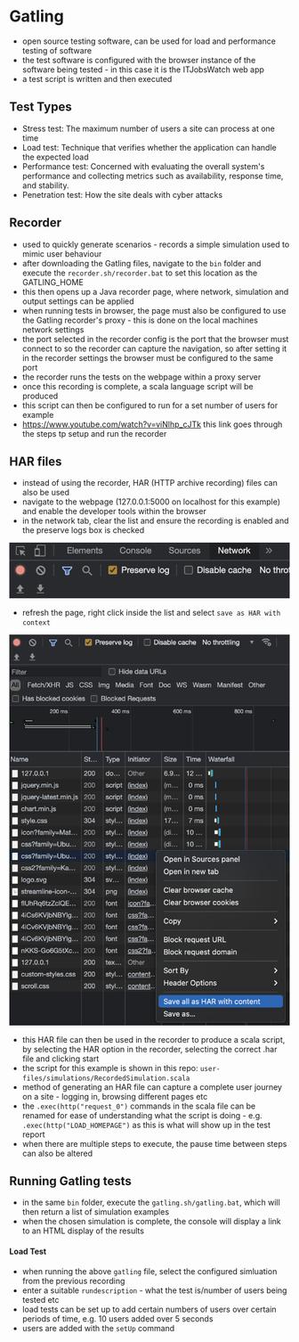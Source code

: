 # Gatling
- open source testing software, can be used for load and performance testing of software
- the test software is configured with the browser instance of the software being tested - in this case it is the ITJobsWatch web app
- a test script is written and then executed

## Test Types
- Stress test: The maximum number of users a site can process at one time
- Load test: Technique that verifies whether the application can handle the expected load
- Performance test: Concerned with evaluating the overall system's performance and collecting metrics such as availability, response time, and stability.
- Penetration test: How the site deals with cyber attacks

## Recorder
- used to quickly generate scenarios - records a simple simulation used to mimic user behaviour
- after downloading the Gatling files, navigate to the `bin` folder and execute the `recorder.sh/recorder.bat` to set this location as the GATLING_HOME
- this then opens up a Java recorder page, where network, simulation and output settings can be applied
- when running tests in browser, the page must also be configured to use the Gatling recorder's proxy - this is done on the local machines network settings
- the port selected in the recorder config is the port that the browser must connect to so the recorder can capture the navigation, so after setting it in the recorder settings the browser must be configured to the same port
- the recorder runs the tests on the webpage within a proxy server
- once this recording is complete, a scala language script will be produced
- this script can then be configured to run for a set number of users for example
- https://www.youtube.com/watch?v=viNlhp_cJTk this link goes through the steps tp setup and run the recorder

## HAR files
- instead of using the recorder, HAR (HTTP archive recording) files can also be used
- navigate to the webpage (127.0.0.1:5000 on localhost for this example) and enable the developer tools within the browser
- in the network tab, clear the list and ensure the recording is enabled and the preserve logs box is checked

![network settings](images/network_settings.png)

- refresh the page, right click inside the list and select `save as HAR with context`

![save as HAR](images/save_as_HAR.png)

- this HAR file can then be used in the recorder to produce a scala script, by selecting the HAR option in the recorder, selecting the correct .har file and clicking start
- the script for this example is shown in this repo: `user-files/simulations/RecordedSimulation.scala`
- method of generating an HAR file can capture a complete user journey on a site - logging in, browsing different pages etc
- the `.exec(http("request_0")` commands in the scala file can be renamed for ease of understanding what the script is doing - e.g. `.exec(http("LOAD_HOMEPAGE")` as this is what will show up in the test report
- when there are multiple steps to execute, the pause time between steps can also be altered

## Running Gatling tests
- in the same `bin` folder, execute the `gatling.sh/gatling.bat`, which will then return a list of simulation examples
- when the chosen simulation is complete, the console will display a link to an HTML display of the results
#### Load Test
- when running the above `gatling` file, select the configured simluation from the previous recording
- enter a suitable `rundescription` - what the test is/number of users being tested etc
- load tests can be set up to add certain numbers of users over certain periods of time, e.g. 10 users added over 5 seconds
- users are added with the `setUp` command